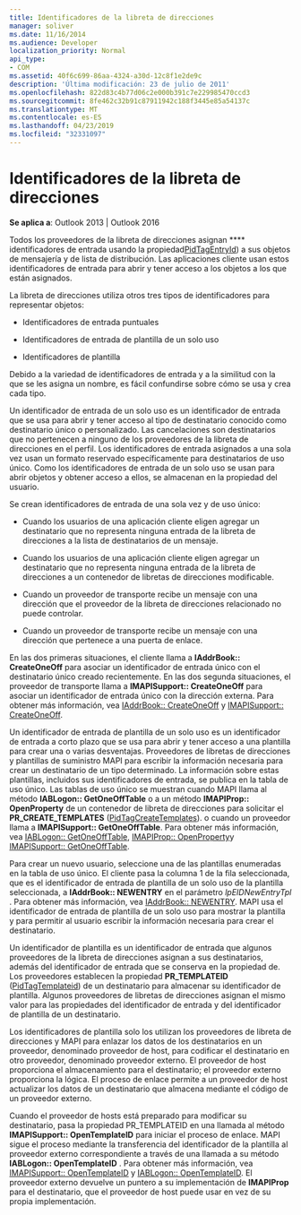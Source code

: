 ```yaml
---
title: Identificadores de la libreta de direcciones
manager: soliver
ms.date: 11/16/2014
ms.audience: Developer
localization_priority: Normal
api_type:
- COM
ms.assetid: 40f6c699-86aa-4324-a30d-12c8f1e2de9c
description: 'Última modificación: 23 de julio de 2011'
ms.openlocfilehash: 822d83c4b77d06c2e000b391c7e229985470ccd3
ms.sourcegitcommit: 8fe462c32b91c87911942c188f3445e85a54137c
ms.translationtype: MT
ms.contentlocale: es-ES
ms.lasthandoff: 04/23/2019
ms.locfileid: "32331097"
---
```

# <a name="address-book-identifiers"></a>Identificadores de la libreta de direcciones

  
  
**Se aplica a**: Outlook 2013 | Outlook 2016 
  
Todos los proveedores de la libreta de direcciones asignan **** identificadores de entrada usando la propiedad[PidTagEntryId](pidtagentryid-canonical-property.md)) a sus objetos de mensajería y de lista de distribución. Las aplicaciones cliente usan estos identificadores de entrada para abrir y tener acceso a los objetos a los que están asignados.
  
La libreta de direcciones utiliza otros tres tipos de identificadores para representar objetos:
  
- Identificadores de entrada puntuales
    
- Identificadores de entrada de plantilla de un solo uso
    
- Identificadores de plantilla
    
Debido a la variedad de identificadores de entrada y a la similitud con la que se les asigna un nombre, es fácil confundirse sobre cómo se usa y crea cada tipo. 
  
Un identificador de entrada de un solo uso es un identificador de entrada que se usa para abrir y tener acceso al tipo de destinatario conocido como destinatario único o personalizado. Las cancelaciones son destinatarios que no pertenecen a ninguno de los proveedores de la libreta de direcciones en el perfil. Los identificadores de entrada asignados a una sola vez usan un formato reservado específicamente para destinatarios de uso único. Como los identificadores de entrada de un solo uso se usan para abrir objetos y obtener acceso a ellos, se almacenan en la propiedad del usuario.
  
Se crean identificadores de entrada de una sola vez y de uso único:
  
- Cuando los usuarios de una aplicación cliente eligen agregar un destinatario que no representa ninguna entrada de la libreta de direcciones a la lista de destinatarios de un mensaje.
    
- Cuando los usuarios de una aplicación cliente eligen agregar un destinatario que no representa ninguna entrada de la libreta de direcciones a un contenedor de libretas de direcciones modificable.
    
- Cuando un proveedor de transporte recibe un mensaje con una dirección que el proveedor de la libreta de direcciones relacionado no puede controlar.
    
- Cuando un proveedor de transporte recibe un mensaje con una dirección que pertenece a una puerta de enlace.
    
En las dos primeras situaciones, el cliente llama a **IAddrBook:: CreateOneOff** para asociar un identificador de entrada único con el destinatario único creado recientemente. En las dos segunda situaciones, el proveedor de transporte llama a **IMAPISupport:: CreateOneOff** para asociar un identificador de entrada único con la dirección externa. Para obtener más información, vea [IAddrBook:: CreateOneOff](iaddrbook-createoneoff.md) y [IMAPISupport:: CreateOneOff](imapisupport-createoneoff.md).
  
Un identificador de entrada de plantilla de un solo uso es un identificador de entrada a corto plazo que se usa para abrir y tener acceso a una plantilla para crear una o varias desventajas. Proveedores de libretas de direcciones y plantillas de suministro MAPI para escribir la información necesaria para crear un destinatario de un tipo determinado. La información sobre estas plantillas, incluidos sus identificadores de entrada, se publica en la tabla de uso único. Las tablas de uso único se muestran cuando MAPI llama al método **IABLogon:: GetOneOffTable** o a un método **IMAPIProp:: OpenProperty** de un contenedor de libreta de direcciones para solicitar el **PR_CREATE_TEMPLATES** ([PidTagCreateTemplates](pidtagcreatetemplates-canonical-property.md)). o cuando un proveedor llama a **IMAPISupport:: GetOneOffTable**. Para obtener más información, vea [IABLogon:: GetOneOffTable](iablogon-getoneofftable.md), [IMAPIProp:: OpenProperty](imapiprop-openproperty.md)y [IMAPISupport:: GetOneOffTable](imapisupport-getoneofftable.md).
  
Para crear un nuevo usuario, seleccione una de las plantillas enumeradas en la tabla de uso único. El cliente pasa la columna 1 de la fila seleccionada, que es el identificador de entrada de plantilla de un solo uso de la plantilla seleccionada, a **IAddrBook:: NEWENTRY** en el parámetro _lpEIDNewEntryTpl_ . Para obtener más información, vea [IAddrBook:: NEWENTRY](iaddrbook-newentry.md). MAPI usa el identificador de entrada de plantilla de un solo uso para mostrar la plantilla y para permitir al usuario escribir la información necesaria para crear el destinatario. 
  
Un identificador de plantilla es un identificador de entrada que algunos proveedores de la libreta de direcciones asignan a sus destinatarios, además del identificador de entrada que se conserva en la propiedad de. Los proveedores establecen la propiedad **PR_TEMPLATEID** ([PidTagTemplateid](pidtagtemplateid-canonical-property.md)) de un destinatario para almacenar su identificador de plantilla. Algunos proveedores de libretas de direcciones asignan el mismo valor para las propiedades del identificador de entrada y del identificador de plantilla de un destinatario.
  
Los identificadores de plantilla solo los utilizan los proveedores de libreta de direcciones y MAPI para enlazar los datos de los destinatarios en un proveedor, denominado proveedor de host, para codificar el destinatario en otro proveedor, denominado proveedor externo. El proveedor de host proporciona el almacenamiento para el destinatario; el proveedor externo proporciona la lógica. El proceso de enlace permite a un proveedor de host actualizar los datos de un destinatario que almacena mediante el código de un proveedor externo.
  
Cuando el proveedor de hosts está preparado para modificar su destinatario, pasa la propiedad PR_TEMPLATEID en una llamada al método **IMAPISupport:: OpenTemplateID** para iniciar el proceso de enlace. MAPI sigue el proceso mediante la transferencia del identificador de la plantilla al proveedor externo correspondiente a través de una llamada a su método **IABLogon:: OpenTemplateID** . Para obtener más información, vea [IMAPISupport:: OpenTemplateID](imapisupport-opentemplateid.md) y [IABLogon:: OpenTemplateID](iablogon-opentemplateid.md). El proveedor externo devuelve un puntero a su implementación de **IMAPIProp** para el destinatario, que el proveedor de host puede usar en vez de su propia implementación. 
  


